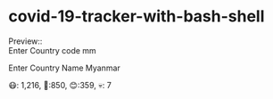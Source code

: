 # covid-19-tracker-with-bash-shell
Preview:: <br/>
Enter Country code
mm

Enter Country Name
Myanmar

😷: 1,216, 🤒:850, 😊:359, 💀: 7
